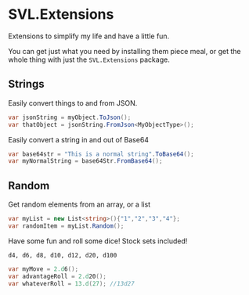 # SVL.Extensions

Extensions to simplify my life and have a little fun.

You can get just what you need by installing them piece meal, or get the whole thing with just the `SVL.Extensions` package.

## Strings

Easily convert things to and from JSON.

```csharp
var jsonString = myObject.ToJson();
var thatObject = jsonString.FromJson<MyObjectType>();
```

Easily convert a string in and out of Base64

```csharp
var base64str = "This is a normal string".ToBase64();
var myNormalString = base64Str.FromBase64();
```

## Random

Get random elements from an array, or a list

```csharp
var myList = new List<string>(){"1","2","3","4"};
var randomItem = myList.Random();
```

Have some fun and roll some dice! Stock sets included!

`d4, d6, d8, d10, d12, d20, d100`

```csharp
var myMove = 2.d6();
var advantageRoll = 2.d20();
var whateverRoll = 13.d(27); //13d27
```

